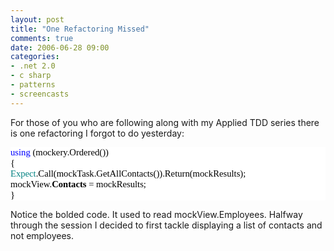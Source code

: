 ```yaml
---
layout: post
title: "One Refactoring Missed"
comments: true
date: 2006-06-28 09:00
categories:
- .net 2.0
- c sharp
- patterns
- screencasts
---
```


For those of you who are following along with my Applied TDD series there is one refactoring I forgot to do yesterday:
<div style="FONT-SIZE: 11pt; BACKGROUND: white; COLOR: black; FONT-FAMILY: Consolas">
<p style="MARGIN: 0px"><span style="COLOR: blue">            using</span> (mockery.Ordered())
<p style="MARGIN: 0px">            {
<p style="MARGIN: 0px">                <span style="COLOR: teal">Expect</span>.Call(mockTask.GetAllContacts()).Return(mockResults);
<p style="MARGIN: 0px">                mockView.<strong>Contacts</strong> = mockResults;
<p style="MARGIN: 0px">            }</div><!--EndFragment-->

Notice the bolded code. It used to read mockView.Employees. Halfway through the session I decided to first tackle displaying a list of contacts and not employees.

 




